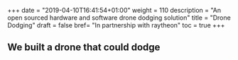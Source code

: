 +++
date = "2019-04-10T16:41:54+01:00"
weight = 110
description = "An open sourced hardware and software drone dodging solution"
title = "Drone Dodging"
draft = false
bref= "In partnership with raytheon"
toc = true
+++

## We built a drone that could dodge